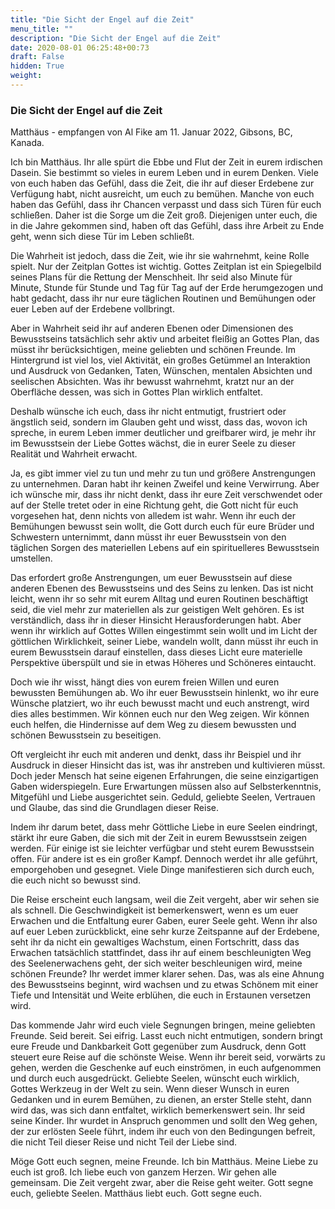 ```yaml
---
title: "Die Sicht der Engel auf die Zeit"
menu_title: ""
description: "Die Sicht der Engel auf die Zeit"
date: 2020-08-01 06:25:48+00:73
draft: False
hidden: True
weight:
---
```

### Die Sicht der Engel auf die Zeit

Matthäus - empfangen von Al Fike am 11. Januar 2022, Gibsons, BC, Kanada.

Ich bin Matthäus. Ihr alle spürt die Ebbe und Flut der Zeit in eurem irdischen Dasein. Sie bestimmt so vieles in eurem Leben und in eurem Denken. Viele von euch haben das Gefühl, dass die Zeit, die ihr auf dieser Erdebene zur Verfügung habt, nicht ausreicht, um euch zu bemühen. Manche von euch haben das Gefühl, dass ihr Chancen verpasst und dass sich Türen für euch schließen. Daher ist die Sorge um die Zeit groß. Diejenigen unter euch, die in die Jahre gekommen sind, haben oft das Gefühl, dass ihre Arbeit zu Ende geht, wenn sich diese Tür im Leben schließt.

Die Wahrheit ist jedoch, dass die Zeit, wie ihr sie wahrnehmt, keine Rolle spielt. Nur der Zeitplan Gottes ist wichtig. Gottes Zeitplan ist ein Spiegelbild seines Plans für die Rettung der Menschheit. Ihr seid also Minute für Minute, Stunde für Stunde und Tag für Tag auf der Erde herumgezogen und habt gedacht, dass ihr nur eure täglichen Routinen und Bemühungen oder euer Leben auf der Erdebene vollbringt.

Aber in Wahrheit seid ihr auf anderen Ebenen oder Dimensionen des Bewusstseins tatsächlich sehr aktiv und arbeitet fleißig an Gottes Plan, das müsst ihr berücksichtigen, meine geliebten und schönen Freunde. Im Hintergrund ist viel los, viel Aktivität, ein großes Getümmel an Interaktion und Ausdruck von Gedanken, Taten, Wünschen, mentalen Absichten und seelischen Absichten. Was ihr bewusst wahrnehmt, kratzt nur an der Oberfläche dessen, was sich in Gottes Plan wirklich entfaltet.

Deshalb wünsche ich euch, dass ihr nicht entmutigt, frustriert oder ängstlich seid, sondern im Glauben geht und wisst, dass das, wovon ich spreche, in eurem Leben immer deutlicher und greifbarer wird, je mehr ihr im Bewusstsein der Liebe Gottes wächst, die in eurer Seele zu dieser Realität und Wahrheit erwacht.

Ja, es gibt immer viel zu tun und mehr zu tun und größere Anstrengungen zu unternehmen. Daran habt ihr keinen Zweifel und keine Verwirrung. Aber ich wünsche mir, dass ihr nicht denkt, dass ihr eure Zeit verschwendet oder auf der Stelle tretet oder in eine Richtung geht, die Gott nicht für euch vorgesehen hat, denn nichts von alledem ist wahr. Wenn ihr euch der Bemühungen bewusst sein wollt, die Gott durch euch für eure Brüder und Schwestern unternimmt, dann müsst ihr euer Bewusstsein von den täglichen Sorgen des materiellen Lebens auf ein spirituelleres Bewusstsein umstellen.

Das erfordert große Anstrengungen, um euer Bewusstsein auf diese anderen Ebenen des Bewusstseins und des Seins zu lenken. Das ist nicht leicht, wenn ihr so sehr mit eurem Alltag und euren Routinen beschäftigt seid, die viel mehr zur materiellen als zur geistigen Welt gehören. Es ist verständlich, dass ihr in dieser Hinsicht Herausforderungen habt. Aber wenn ihr wirklich auf Gottes Willen eingestimmt sein wollt und im Licht der göttlichen Wirklichkeit, seiner Liebe, wandeln wollt, dann müsst ihr euch in eurem Bewusstsein darauf einstellen, dass dieses Licht eure materielle Perspektive überspült und sie in etwas Höheres und Schöneres eintaucht.

Doch wie ihr wisst, hängt dies von eurem freien Willen und euren bewussten Bemühungen ab. Wo ihr euer Bewusstsein hinlenkt, wo ihr eure Wünsche platziert, wo ihr euch bewusst macht und euch anstrengt, wird dies alles bestimmen. Wir können euch nur den Weg zeigen. Wir können euch helfen, die Hindernisse auf dem Weg zu diesem bewussten und schönen Bewusstsein zu beseitigen.

Oft vergleicht ihr euch mit anderen und denkt, dass ihr Beispiel und ihr Ausdruck in dieser Hinsicht das ist, was ihr anstreben und kultivieren müsst. Doch jeder Mensch hat seine eigenen Erfahrungen, die seine einzigartigen Gaben widerspiegeln. Eure Erwartungen müssen also auf Selbsterkenntnis, Mitgefühl und Liebe ausgerichtet sein. Geduld, geliebte Seelen, Vertrauen und Glaube, das sind die Grundlagen dieser Reise.

Indem ihr darum betet, dass mehr Göttliche Liebe in eure Seelen eindringt, stärkt ihr eure Gaben, die sich mit der Zeit in eurem Bewusstsein zeigen werden. Für einige ist sie leichter verfügbar und steht eurem Bewusstsein offen. Für andere ist es ein großer Kampf. Dennoch werdet ihr alle geführt, emporgehoben und gesegnet. Viele Dinge manifestieren sich durch euch, die euch nicht so bewusst sind.

Die Reise erscheint euch langsam, weil die Zeit vergeht, aber wir sehen sie als schnell. Die Geschwindigkeit ist bemerkenswert, wenn es um euer Erwachen und die Entfaltung eurer Gaben, eurer Seele geht. Wenn ihr also auf euer Leben zurückblickt, eine sehr kurze Zeitspanne auf der Erdebene, seht ihr da nicht ein gewaltiges Wachstum, einen Fortschritt, dass das Erwachen tatsächlich stattfindet, dass ihr auf einem beschleunigten Weg des Seelenerwachens geht, der sich weiter beschleunigen wird, meine schönen Freunde? Ihr werdet immer klarer sehen. Das, was als eine Ahnung des Bewusstseins beginnt, wird wachsen und zu etwas Schönem mit einer Tiefe und Intensität und Weite erblühen, die euch in Erstaunen versetzen wird.

Das kommende Jahr wird euch viele Segnungen bringen, meine geliebten Freunde. Seid bereit. Sei eifrig. Lasst euch nicht entmutigen, sondern bringt eure Freude und Dankbarkeit Gott gegenüber zum Ausdruck, denn Gott steuert eure Reise auf die schönste Weise. Wenn ihr bereit seid, vorwärts zu gehen, werden die Geschenke auf euch einströmen, in euch aufgenommen und durch euch ausgedrückt. Geliebte Seelen, wünscht euch wirklich, Gottes Werkzeug in der Welt zu sein. Wenn dieser Wunsch in euren Gedanken und in eurem Bemühen, zu dienen, an erster Stelle steht, dann wird das, was sich dann entfaltet, wirklich bemerkenswert sein. Ihr seid seine Kinder. Ihr wurdet in Anspruch genommen und sollt den Weg gehen, der zur erlösten Seele führt, indem ihr euch von den Bedingungen befreit, die nicht Teil dieser Reise und nicht Teil der Liebe sind.

Möge Gott euch segnen, meine Freunde. Ich bin Matthäus. Meine Liebe zu euch ist groß. Ich liebe euch von ganzem Herzen. Wir gehen alle gemeinsam. Die Zeit vergeht zwar, aber die Reise geht weiter. Gott segne euch, geliebte Seelen. Matthäus liebt euch. Gott segne euch. 
